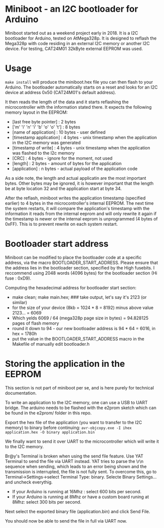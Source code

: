 # Miniboot - an I2C bootloader for Arduino

Miniboot started out as a weekend project early in 2018.
It is a I2C bootloader for Arduino, tested on AtMega328p. It is designed to reflash
the Mega328p with code residing in an external I2C memory or another I2C device. For testing,
CAT24M01 32kByte external EEPROM was used.

# Usage
`make install` will produce the miniboot.hex file you can then flash to your Arduino. The bootloader
automatically starts on a reset and looks for an I2C device at address 0x50 (CAT24M01's default address).

It then reads the length of the data and it starts reflashing the microcontroller with the information
stated there. It expects the following memory layout in the EEPROM:

- [last free byte pointer]          : 2 bytes
- ['m' 'i' 'n' 'i' 'b' 'o' 'o' 't'] : 8 bytes
- [name of application]             : 10 bytes - user defined
- [timestamp application]           : 4 bytes - unix timestamp when the application in the I2C memory was generated
- [timestamp of write]              : 4 bytes - unix timestamp when the application was flashed to the I2c memory
- [CRC]                             : 4 bytes - ignore for the moment, not used
- [length]                          : 2 bytes - amount of bytes for the application
- [application]                     : n bytes - actual payload of the application code

As a side note, the length and actual applicatin are the most important bytes. Other bytes may be ignored, it is
however important that the length be at byte location 32 and the application start at byte 34.

After the reflash, miniboot writes the application timestamp (specified earlier) to 4 bytes in the microcontroller's
internal EEPROM. The next time the system restarts, it will compare the application's timestamp with the information
it reads from the internal eeprom and will only rewrite it again if the timestamp is newer or the internal eeprom
is unprogrammed (4 bytes of 0xFF). This is to prevent rewrite on each system restart.

# Bootloader start address

Miniboot can be modified to place the bootloader code at a specific address, via
the macro BOOTLOADER_START_ADDRESS. Please ensure that the address lies in the bootloader
section, specified by the High fusebits. I reccommend using 2048 words (4096 bytes) for
the bootloader section (Hi fuse : 0xD9).

Computing the hexadecimal address for bootloader start section:
- make clean; make main.hex; ### take output, let's say it's 2123 (or similar)
- for the size of your device (8kb = 1024 * 8 = 8192) minus above value 2123... = 6069
- Which yelds 6069 / 64 (mega328p page size in bytes) = 94.828125 pages of flash memory
- round it down to 94 - our new bootloader address is 94 * 64 = 6016, in hex = 1780h
- put the value in the BOOTLOADER_START_ADDRESS macro in the Makefile of manually edit bootloader.h

# Storing the application in the EEPROM
This section is not part of miniboot per se, and is here purely for technical documentation.

To write an application to the I2C memory, one can use a USB to UART bridge.
The arduino needs to be flashed with the e2prom sketch which can be found in the e2prom/ folder in this repo.

Export the hex file of the application (you want to transfer to the I2C memory) to binary before continuing:
`avr-objcopy.exe -I ihex application.hex -O binary application.bin`

We finally want to send it over UART to the microcontroller which will write it to the I2C memory.

Br@y's Terminal is broken when using the send file feature.
Use YAT Terminal to send the file via UART instead.
YAT tries to parse the \r\n sequence when sending, which leads to an error being shown and the transmission is interrupted, the file is not fully sent.
To overcome this, go to Terminal->Settings->select Terminal Type: binary. Selecte Binary Settings... and uncheck everythig.

- If your Arduino is running at 16Mhz : select 600 bits per second.
- If your Arduino is running at 8Mhz or have a custom board runing at 8Mhz: select 300 bits per second.

Next select the exported binary file (application.bin) and click Send File.

You should now be able to send the file in full via UART now. 